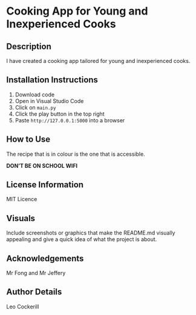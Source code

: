# Cooking App for Young and Inexperienced Cooks

## Description
I have created a cooking app tailored for young and inexperienced cooks.

## Installation Instructions
1. Download code
2. Open in Visual Studio Code
3. Click on `main.py`
4. Click the play button in the top right
5. Paste `http://127.0.0.1:5000` into a browser

## How to Use
The recipe that is in colour is the one that is accessible.

**DON’T BE ON SCHOOL WIFI**

## License Information
MIT Licence

## Visuals
Include screenshots or graphics that make the README.md visually appealing and give a quick idea of what the project is about.

## Acknowledgements
Mr Fong and Mr Jeffery

## Author Details
Leo Cockerill
